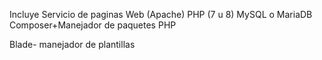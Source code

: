 Incluye Servicio de paginas Web (Apache)
PHP (7 u 8)
MySQL o MariaDB
Composer+Manejador de paquetes PHP

Blade- manejador de plantillas
